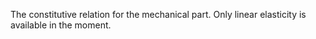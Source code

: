 The constitutive relation for the mechanical part. Only linear elasticity is available in the moment.